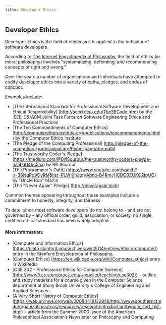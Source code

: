 ```yaml
---
title: Developer Ethics
---
```

## Developer Ethics

Developer Ethics is the field of ethics as it is applied to the behavior of software developers.

According to [The Internet Encyclopedia of Philosophy](http://www.iep.utm.edu/ethics/), the field of ethics (or moral philosophy) involves "systematizing, defending, and recommending concepts of right and wrong." 

Over the years a number of organizations and individuals have attempted to codify developer ethics into a variety of oaths, pledges, and codes of conduct. 

Examples include:
* [The International Standard for Professional Software 
Development and Ethical Responsibility] (http://seeri.etsu.edu/TheSECode.htm) by the IEEE-CS/ACM Joint Task Force on Software Engineering Ethics and Professional Practices
* [The Ten Commandments of Computer Ethics] (http://computerethicsinstitute.org/publications/tencommandments.html) by the Computer Ethics Institute
* [The Pledge of the Computing Professional] (http://pledge-of-the-computing-professional.org/home-page/the-oath)
* [The Trustworthy Coder's Pledge] (https://medium.com/@BillSourour/the-trustworthy-coders-pledge-aa5ba046c5aa) by Bill Sourour
* [The Programmer's Oath] (https://www.youtube.com/watch?v=36NgPu9OyRM&list=PLWKjhJtqVAbno-B4RmJHCDO0ZUKC2tpUQ) by "Uncle Bob" Martin
* [The "Never Again" Pledge] (http://neveragain.tech)

Common themes appearing throughout these examples include a commitment to honesty, integrity, and fairness.

To date, since most software developers do not belong to – and are not governed by – any official order, guild, association, or society, no single, codified ethical standard has been widely adopted.

#### More Information:
* [Computer and Information Ethics] (https://plato.stanford.edu/archives/win2014/entries/ethics-computer/) entry in the Stanford Encyclopedia of Philosophy.
* [Computer Ethics] (https://en.wikipedia.org/wiki/Computer_ethics) entry in WikiPedia
* [CSE 302 - Professional Ethics for Computer Science] (http://www3.cs.stonybrook.edu/~mueller/teaching/cse302/) – outline and study materials for a course given in the Computer 
Science department at Stony Brook University's College of Engineering and Applied Sciences.
* [A Very Short History of Computer Ethics] (https://web.archive.org/web/20080418122849/http://www.southernct.edu/organizations/rccs/resources/research/introduction/bynum_shrt_hist.html) – article from the Summer 2000 issue of the American Philosophical Association’s Newsletter on Philosophy and Computing